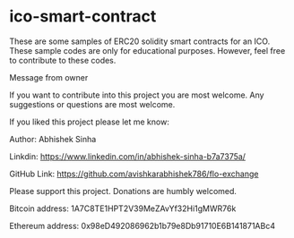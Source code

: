 # ico-smart-contract
These are some samples of ERC20 solidity smart contracts for an ICO. These sample codes are only for educational purposes. However, feel free to contribute to these codes.

Message from owner

If you want to contribute into this project you are most welcome. Any suggestions or questions are most welcome.

If you liked this project please let me know:

Author: Abhishek Sinha

Linkdin: https://www.linkedin.com/in/abhishek-sinha-b7a7375a/

GitHub Link: https://github.com/avishkarabhishek786/flo-exchange

Please support this project. Donations are humbly welcomed.

Bitcoin address: 1A7C8TE1HPT2V39MeZAvYf32Hi1gMWR76k

Ethereum address: 0x98eD492086962b1b79e8Db91710E6B141871ABc4
